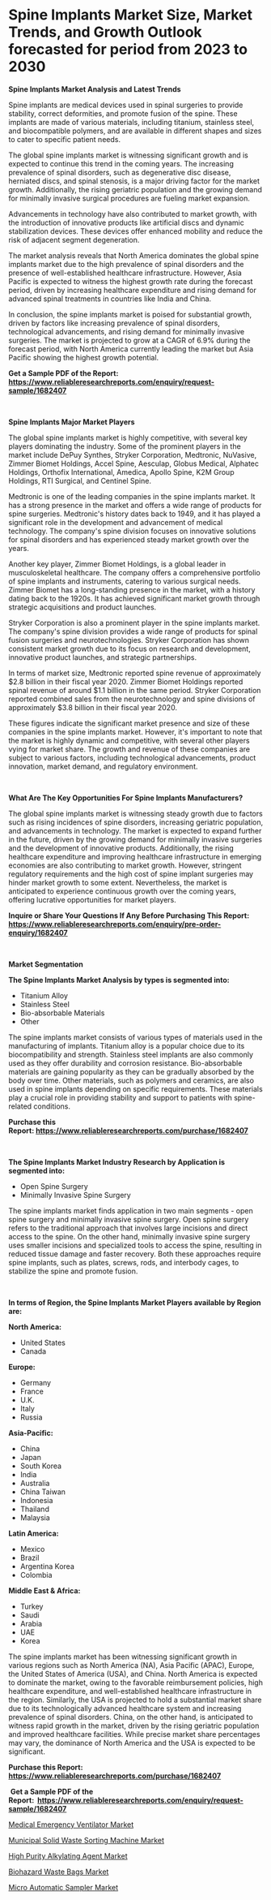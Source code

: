 <p><h1>Spine Implants Market Size, Market Trends, and Growth Outlook forecasted for period from 2023 to 2030</h1></p><p><strong>Spine Implants Market Analysis and Latest Trends</strong></p>
<p><p>Spine implants are medical devices used in spinal surgeries to provide stability, correct deformities, and promote fusion of the spine. These implants are made of various materials, including titanium, stainless steel, and biocompatible polymers, and are available in different shapes and sizes to cater to specific patient needs.</p><p>The global spine implants market is witnessing significant growth and is expected to continue this trend in the coming years. The increasing prevalence of spinal disorders, such as degenerative disc disease, herniated discs, and spinal stenosis, is a major driving factor for the market growth. Additionally, the rising geriatric population and the growing demand for minimally invasive surgical procedures are fueling market expansion.</p><p>Advancements in technology have also contributed to market growth, with the introduction of innovative products like artificial discs and dynamic stabilization devices. These devices offer enhanced mobility and reduce the risk of adjacent segment degeneration.</p><p>The market analysis reveals that North America dominates the global spine implants market due to the high prevalence of spinal disorders and the presence of well-established healthcare infrastructure. However, Asia Pacific is expected to witness the highest growth rate during the forecast period, driven by increasing healthcare expenditure and rising demand for advanced spinal treatments in countries like India and China.</p><p>In conclusion, the spine implants market is poised for substantial growth, driven by factors like increasing prevalence of spinal disorders, technological advancements, and rising demand for minimally invasive surgeries. The market is projected to grow at a CAGR of 6.9% during the forecast period, with North America currently leading the market but Asia Pacific showing the highest growth potential.</p></p>
<p><strong>Get a Sample PDF of the Report:&nbsp; <a href="https://www.reliableresearchreports.com/enquiry/request-sample/1682407">https://www.reliableresearchreports.com/enquiry/request-sample/1682407</a></strong></p>
<p>&nbsp;</p>
<p><strong>Spine Implants Major Market Players</strong></p>
<p><p>The global spine implants market is highly competitive, with several key players dominating the industry. Some of the prominent players in the market include DePuy Synthes, Stryker Corporation, Medtronic, NuVasive, Zimmer Biomet Holdings, Accel Spine, Aesculap, Globus Medical, Alphatec Holdings, Orthofix International, Amedica, Apollo Spine, K2M Group Holdings, RTI Surgical, and Centinel Spine.</p><p>Medtronic is one of the leading companies in the spine implants market. It has a strong presence in the market and offers a wide range of products for spine surgeries. Medtronic's history dates back to 1949, and it has played a significant role in the development and advancement of medical technology. The company's spine division focuses on innovative solutions for spinal disorders and has experienced steady market growth over the years.</p><p>Another key player, Zimmer Biomet Holdings, is a global leader in musculoskeletal healthcare. The company offers a comprehensive portfolio of spine implants and instruments, catering to various surgical needs. Zimmer Biomet has a long-standing presence in the market, with a history dating back to the 1920s. It has achieved significant market growth through strategic acquisitions and product launches.</p><p>Stryker Corporation is also a prominent player in the spine implants market. The company's spine division provides a wide range of products for spinal fusion surgeries and neurotechnologies. Stryker Corporation has shown consistent market growth due to its focus on research and development, innovative product launches, and strategic partnerships.</p><p>In terms of market size, Medtronic reported spine revenue of approximately $2.8 billion in their fiscal year 2020. Zimmer Biomet Holdings reported spinal revenue of around $1.1 billion in the same period. Stryker Corporation reported combined sales from the neurotechnology and spine divisions of approximately $3.8 billion in their fiscal year 2020.</p><p>These figures indicate the significant market presence and size of these companies in the spine implants market. However, it's important to note that the market is highly dynamic and competitive, with several other players vying for market share. The growth and revenue of these companies are subject to various factors, including technological advancements, product innovation, market demand, and regulatory environment.</p></p>
<p>&nbsp;</p>
<p><strong>What Are The Key Opportunities For Spine Implants Manufacturers?</strong></p>
<p><p>The global spine implants market is witnessing steady growth due to factors such as rising incidences of spine disorders, increasing geriatric population, and advancements in technology. The market is expected to expand further in the future, driven by the growing demand for minimally invasive surgeries and the development of innovative products. Additionally, the rising healthcare expenditure and improving healthcare infrastructure in emerging economies are also contributing to market growth. However, stringent regulatory requirements and the high cost of spine implant surgeries may hinder market growth to some extent. Nevertheless, the market is anticipated to experience continuous growth over the coming years, offering lucrative opportunities for market players.</p></p>
<p><strong>Inquire or Share Your Questions If Any Before Purchasing This Report: <a href="https://www.reliableresearchreports.com/enquiry/pre-order-enquiry/1682407">https://www.reliableresearchreports.com/enquiry/pre-order-enquiry/1682407</a></strong></p>
<p>&nbsp;</p>
<p><strong>Market Segmentation</strong></p>
<p><strong>The Spine Implants Market Analysis by types is segmented into:</strong></p>
<p><ul><li>Titanium Alloy</li><li>Stainless Steel</li><li>Bio-absorbable Materials</li><li>Other</li></ul></p>
<p><p>The spine implants market consists of various types of materials used in the manufacturing of implants. Titanium alloy is a popular choice due to its biocompatibility and strength. Stainless steel implants are also commonly used as they offer durability and corrosion resistance. Bio-absorbable materials are gaining popularity as they can be gradually absorbed by the body over time. Other materials, such as polymers and ceramics, are also used in spine implants depending on specific requirements. These materials play a crucial role in providing stability and support to patients with spine-related conditions.</p></p>
<p><strong>Purchase this Report:&nbsp;<a href="https://www.reliableresearchreports.com/purchase/1682407">https://www.reliableresearchreports.com/purchase/1682407</a></strong></p>
<p>&nbsp;</p>
<p><strong>The Spine Implants Market Industry Research by Application is segmented into:</strong></p>
<p><ul><li>Open Spine Surgery</li><li>Minimally Invasive Spine Surgery</li></ul></p>
<p><p>The spine implants market finds application in two main segments - open spine surgery and minimally invasive spine surgery. Open spine surgery refers to the traditional approach that involves large incisions and direct access to the spine. On the other hand, minimally invasive spine surgery uses smaller incisions and specialized tools to access the spine, resulting in reduced tissue damage and faster recovery. Both these approaches require spine implants, such as plates, screws, rods, and interbody cages, to stabilize the spine and promote fusion.</p></p>
<p>&nbsp;</p>
<p><strong>In terms of Region, the Spine Implants Market Players available by Region are:</strong></p>
<p>
    <p> <strong> North America: </strong>
        <ul>
            <li>United States</li>
            <li>Canada</li>
        </ul>
        </p> 
    <p> <strong> Europe: </strong>
        <ul>
            <li>Germany</li>
            <li>France</li>
            <li>U.K.</li>
            <li>Italy</li>
            <li>Russia</li>
        </ul>
        </p> 
    <p> <strong> Asia-Pacific: </strong>
        <ul>
            <li>China</li>
            <li>Japan</li>
            <li>South Korea</li>
            <li>India</li>
            <li>Australia</li>
            <li>China Taiwan</li>
            <li>Indonesia</li>
            <li>Thailand</li>
            <li>Malaysia</li>
        </ul>
        </p> 
    <p> <strong> Latin America: </strong>
        <ul>
            <li>Mexico</li>
            <li>Brazil</li>
            <li>Argentina Korea</li>
            <li>Colombia</li>
        </ul>
        </p> 
    <p> <strong> Middle East & Africa: </strong>
        <ul>
            <li>Turkey</li>
            <li>Saudi</li>
            <li>Arabia</li>
            <li>UAE</li>
            <li>Korea</li>
        </ul>
    </p>
    </p>
<p><p>The spine implants market has been witnessing significant growth in various regions such as North America (NA), Asia Pacific (APAC), Europe, the United States of America (USA), and China. North America is expected to dominate the market, owing to the favorable reimbursement policies, high healthcare expenditure, and well-established healthcare infrastructure in the region. Similarly, the USA is projected to hold a substantial market share due to its technologically advanced healthcare system and increasing prevalence of spinal disorders. China, on the other hand, is anticipated to witness rapid growth in the market, driven by the rising geriatric population and improved healthcare facilities. While precise market share percentages may vary, the dominance of North America and the USA is expected to be significant.</p></p>
<p><strong>Purchase this Report: <a href="https://www.reliableresearchreports.com/purchase/1682407">https://www.reliableresearchreports.com/purchase/1682407</a></strong></p>
<p>&nbsp;<strong>Get a Sample PDF of the Report:&nbsp;&nbsp;<a href="https://www.reliableresearchreports.com/enquiry/request-sample/1682407">https://www.reliableresearchreports.com/enquiry/request-sample/1682407</a></strong></p>
<p><strong></strong></p>
<p><p><a href="https://www.linkedin.com/pulse/medical-emergency-ventilator-market-size-2023-2030-global-gr4ye/">Medical Emergency Ventilator Market</a></p><p><a href="https://github.com/Chiragrp23/Market-Research-Report-List-1/blob/main/municipal-solid-waste-sorting-machine-market.md">Municipal Solid Waste Sorting Machine Market</a></p><p><a href="https://medium.com/@maeganbraun/high-purity-alkylating-agent-market-size-market-outlook-and-market-forecast-2023-to-2030-bef146a051cf">High Purity Alkylating Agent Market</a></p><p><a href="https://www.linkedin.com/pulse/biohazard-waste-bags-market-size-focuses-dynamics-in-depth-lnhpe/">Biohazard Waste Bags Market</a></p><p><a href="https://medium.com/@toneygrimes2023/micro-automatic-sampler-market-size-and-market-trends-complete-industry-overview-2023-to-2030-f1a64de97624">Micro Automatic Sampler Market</a></p></p>